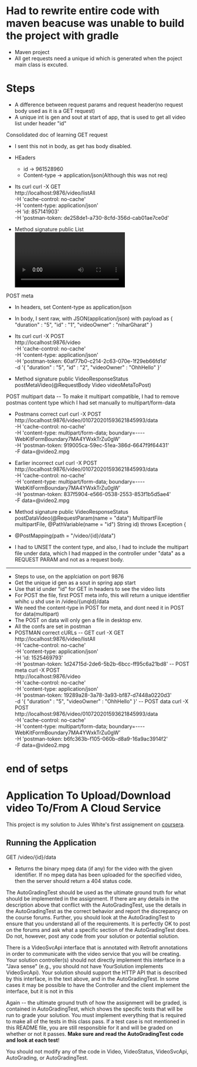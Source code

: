 # Had to rewrite entire code with maven beacuse was unable to build the project with gradle
- Maven project
- All get requests need a unique id which is generated when the poject main class is excuted.

# Steps
- A difference between request params and request header(no request body used as it is a GET request)
- A unique int is gen and sout at start of app, that is used to get all video list under header "id"

Consolidated doc of learning
GET request
- I sent this not in body, as get has body disabled.
- HEaders
	- id	->	 961528960
	- Content-type	->	application/json(Although this was not req)

- Its curl
curl -X GET \
  http://localhost:9876/video/listAll \
  -H 'cache-control: no-cache' \
  -H 'content-type: application/json' \
  -H 'id: 857141903' \
  -H 'postman-token: de258de1-a730-8cfd-356d-cab01ae7ce0d'

- Method signature
public List<Video> getVideoList(@RequestHeader(name = "ida") int hello, @RequestParam(name = "id") int validId)

POST meta
- In headers, set Content-type as application/json
- In body, I sent raw, with JSON(application/json) with payload as 
{
	"duration" : "5",
	"id" : "1",
	"videoOwner" : "niharGharat"
}

- Its curl
curl -X POST \
  http://localhost:9876/video \
  -H 'cache-control: no-cache' \
  -H 'content-type: application/json' \
  -H 'postman-token: 60af77b0-c214-2c63-070e-1f29eb66fd1d' \
  -d '{
	"duration" : "5",
	"id" : "2",
	"videoOwner" : "OhhHello"
}'

- Method signature
public VideoResponseStatus postMetaVideo(@RequestBody Video videoMetaToPost)

POST multipart data
-- To make it multipart compatible, I had to remove postmas content type which I had set manually to multipart/form-data
- Postmans correct curl
curl -X POST \
  http://localhost:9876/video/010720201593621845993/data \
  -H 'cache-control: no-cache' \
  -H 'content-type: multipart/form-data; boundary=----WebKitFormBoundary7MA4YWxkTrZu0gW' \
  -H 'postman-token: 919005ca-59ec-51ea-386d-6647f9f64431' \
  -F data=@video2.mpg

- Earlier incorrect curl
curl -X POST \
  http://localhost:9876/video/010720201593621845993/data \
  -H 'cache-control: no-cache' \
  -H 'content-type: multipart/form-data; boundary=----WebKitFormBoundary7MA4YWxkTrZu0gW' \
  -H 'postman-token: 837f5904-e566-0538-2553-853f1b5d5ae4' \
  -F data=@video2.mpg

- Method signature
public VideoResponseStatus postDataVideo(@RequestParam(name = "data") MultipartFile multipartFile, @PathVariable(name = "id") String id) throws Exception {

- @PostMapping(path = "/video/{id}/data")
- I had to UNSET the content type, and also, I had to include the multipart file under data, which I had mapped in the controller under "data" as a REQUEST PARAM and not as a request body.

--------------------------------------------------------------
- Steps to use, on the applciation on port 9876
- Get the unique id gen as a sout in spring app start
- Use that id under "id" for GET in headers to see the video lists
- For POST the file, first POST meta info, this will return a unique identifier whihc u shd use in /video/{unqId}/data
- We need the content-type in POST for meta, and dont need it in POST for data(multipart)
- The POST on data will only gen a file in desktop env.
- All the confs are set in postman
- POSTMAN correct cURLs
-- GET
curl -X GET \
  http://localhost:9876/video/listAll \
  -H 'cache-control: no-cache' \
  -H 'content-type: application/json' \
  -H 'id: 1525469793' \
  -H 'postman-token: 1d24715d-2de6-5b2b-6bcc-ff95c6a21bd8'
-- POST meta
curl -X POST \
  http://localhost:9876/video \
  -H 'cache-control: no-cache' \
  -H 'content-type: application/json' \
  -H 'postman-token: 19289a28-3a78-3a93-bf87-d7448a0220d3' \
  -d '{
	"duration" : "5",
	"videoOwner" : "OhhHello"
}'
-- POST data
curl -X POST \
  http://localhost:9876/video/010720201593621845993/data \
  -H 'cache-control: no-cache' \
  -H 'content-type: multipart/form-data; boundary=----WebKitFormBoundary7MA4YWxkTrZu0gW' \
  -H 'postman-token: b6fc363b-f105-060b-d8a9-16a9ac3914f2' \
  -F data=@video2.mpg
# end of setps

# Application To Upload/Download video To/From A Cloud Service

This project is my solution to Jules White's first assignement on
[coursera](https://www.coursera.org/learn/cloud-services-java-spring-framework).

## Running the Application

GET /video/{id}/data
   - Returns the binary mpeg data (if any) for the video with the given
     identifier. If no mpeg data has been uploaded for the specified video,
     then the server should return a 404 status code.
     
      
 The AutoGradingTest should be used as the ultimate ground truth for what should be 
 implemented in the assignment. If there are any details in the description above 
 that conflict with the AutoGradingTest, use the details in the AutoGradingTest 
 as the correct behavior and report the discrepancy on the course forums. Further, 
 you should look at the AutoGradingTest to ensure that
 you understand all of the requirements. It is perfectly OK to post on the forums and
 ask what a specific section of the AutoGradingTest does. Do not, however, post any
 code from your solution or potential solution.
 
 There is a VideoSvcApi interface that is annotated with Retrofit annotations in order
 to communicate with the video service that you will be creating. Your solution controller(s)
 should not directly implement this interface in a "Java sense" (e.g., you should not have
 YourSolution implements VideoSvcApi). Your solution should support the HTTP API that
 is described by this interface, in the text above, and in the AutoGradingTest. In some
 cases it may be possible to have the Controller and the client implement the interface,
 but it is not in this 
 
 Again -- the ultimate ground truth of how the assignment will be graded, is contained
 in AutoGradingTest, which shows the specific tests that will be run to grade your
 solution. You must implement everything that is required to make all of the tests in
 this class pass. If a test case is not mentioned in this README file, you are still
 responsible for it and will be graded on whether or not it passes. __Make sure and read
 the AutoGradingTest code and look at each test__!
 
 You should not modify any of the code in Video, VideoStatus, VideoSvcApi, AutoGrading,
 or AutoGradingTest. 

